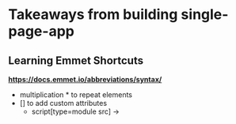 # Takeaways from building single-page-app

## Learning Emmet Shortcuts
**https://docs.emmet.io/abbreviations/syntax/**

- multiplication * to repeat elements
- [] to add custom attributes
    - script[type=module src] -> <script type="module" src="">
- {} to add text to an element
- \> to make a child element

## Learning Markdown Syntax
**https://www.markdownguide.org/basic-syntax**

- headings #
- escape \
- bold ** or __